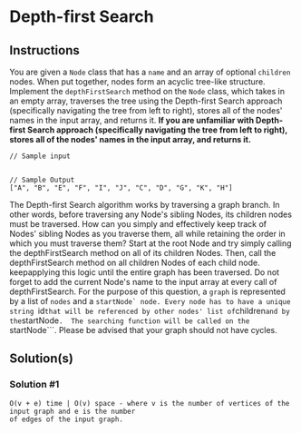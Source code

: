 # Depth-first Search

## Instructions

You are given a ```Node``` class that has a ```name``` and an array of optional ```children``` nodes.  When put together, nodes form an acyclic tree-like structure.  Implement the ```depthFirstSearch``` method on the ```Node``` class, which takes in an empty array, traverses the tree using the Depth-first Search approach (specifically navigating the tree from left to right), stores all of the nodes' names in the input array, and returns it.  **If you are unfamiliar with Depth-first Search approach (specifically navigating the tree from left to right), stores all of the nodes' names in the input array, and returns it.**

```
// Sample input


// Sample Output
["A", "B", "E", "F", "I", "J", "C", "D", "G", "K", "H"]

```
The Depth-first Search algorithm works by traversing a graph branch.  In other words, before traversing any Node's sibling Nodes, its children nodes must be traversed.  How can you simply and effectively keep track of Nodes' sibling Nodes as you traverse them, all while  retaining the order in which you must traverse them?  Start at the root Node and try simply calling the depthFirstSearch method on all of its children Nodes. Then, call the depthFirstSearch method on all children Nodes of each child node. keepapplying this
logic until the entire graph has been traversed. Do not forget to add the current Node's name to the input array at every call of depthFirstSearch.  For the purpose of this question, a ```graph``` is represented by a list of ```nodes``` and a ```startNode` node. Every node has to have a unique string ```id``` that will be referenced by other nodes' list of ```children``` and by the ```startNode```.  The searching function will be called on the ```startNode```.  Please be advised that your graph should not have cycles.

## Solution(s)

### Solution #1
```
O(v + e) time | O(v) space - where v is the number of vertices of the input graph and e is the number
of edges of the input graph.
```
